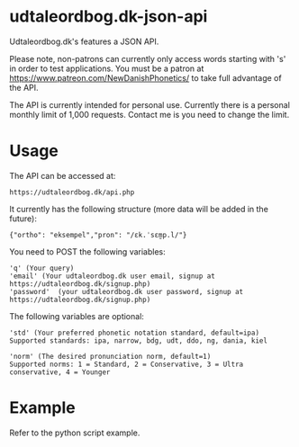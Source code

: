 # udtaleordbog.dk-json-api

Udtaleordbog.dk's features a JSON API.

Please note, non-patrons can currently only access words starting with 's' in order to test applications. You must be a patron at https://www.patreon.com/NewDanishPhonetics/ to take full advantage of the API. 

The API is currently intended for personal use. Currently there is a personal monthly limit of 1,000 requests. Contact me is you need to change the limit.

# Usage

The API can be accessed at:

	https://udtaleordbog.dk/api.php

It currently has the following structure (more data will be added in the future):

	{"ortho": "eksempel","pron": "/ɛk.ˈsɛm̰p.l/"}

You need to POST the following variables:

	'q' (Your query)
	'email' (Your udtaleordbog.dk user email, signup at https://udtaleordbog.dk/signup.php)
	'password'  (your udtaleordbog.dk user password, signup at https://udtaleordbog.dk/signup.php)

The following variables are optional:

	'std' (Your preferred phonetic notation standard, default=ipa) 
	Supported standards: ipa, narrow, bdg, udt, ddo, ng, dania, kiel

	'norm' (The desired pronunciation norm, default=1)
	Supported norms: 1 = Standard, 2 = Conservative, 3 = Ultra conservative, 4 = Younger

# Example

Refer to the python script example.
